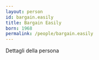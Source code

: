 ```yaml
---
layout: person
id: bargain.easily
title: Bargain Easily
born: 1968
permalink: /people/bargain.easily
---
```


Dettagli della persona 